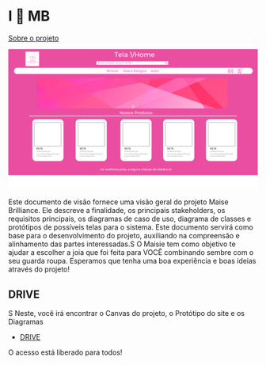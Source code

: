# I 💙 MB

[Sobre o projeto](/introduao)

![Sobre o projeto](./imagem/Prancheta1.jpg)

Este documento de visão fornece uma visão geral do projeto Maise Brilliance. Ele descreve a finalidade, os principais stakeholders, os requisitos principais, os diagramas de caso de uso, diagrama de classes e protótipos de possíveis telas para o sistema. Este documento servirá como base para o desenvolvimento do projeto, auxiliando na compreensão e alinhamento das partes interessadas.S
O Maisie tem como objetivo te ajudar a escolher a joia que foi feita para VOCÊ combinando sembre com o seu guarda roupa.
Esperamos que tenha uma boa experiência e boas ideias através do projeto!

## DRIVE
S
Neste, você irá encontrar o Canvas do projeto, o Protótipo do site e os Diagramas

- [DRIVE](https://drive.google.com/drive/folders/1LGUQdN-HjwjJ_GKM3GvoyReRxR_jMyuQ?usp=drive_link)

O acesso está liberado para todos!
